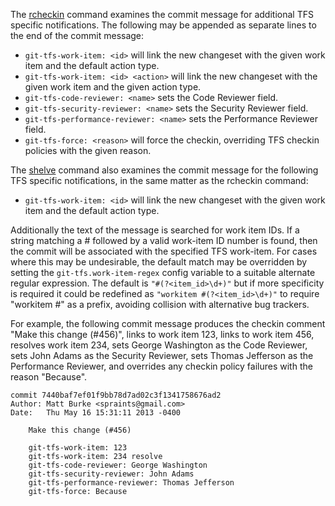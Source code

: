 The [rcheckin](commands/rcheckin.md) command examines the commit message for additional TFS specific
notifications. The following may be appended as separate lines to the end of the commit message:

* `git-tfs-work-item: <id>` will link the new changeset with the given work item and the default action type.
* `git-tfs-work-item: <id> <action>` will link the new changeset with the given work item and the given action type.
* `git-tfs-code-reviewer: <name>` sets the Code Reviewer field.
* `git-tfs-security-reviewer: <name>` sets the Security Reviewer field.
* `git-tfs-performance-reviewer: <name>` sets the Performance Reviewer field.
* `git-tfs-force: <reason>` will force the checkin, overriding TFS checkin policies with the given reason.

The [shelve](commands/shelve.md) command also examines the commit message for the following TFS specific notifications, in the same matter as the rcheckin command:

* `git-tfs-work-item: <id>` will link the new changeset with the given work item and the default action type.

Additionally the text of the message is searched for work item IDs. If a string matching a # followed
by a valid work-item ID number is found, then the commit will be associated with the specified TFS work-item.
For cases where this may be undesirable, the default match may be overridden by setting the
`git-tfs.work-item-regex` config variable to a suitable alternate regular expression.
The default is `"#(?<item_id>\d+)"` but if more specificity is required it could be redefined as
`"workitem #(?<item_id>\d+)"` to require "workitem #" as a prefix, avoiding collision with
alternative bug trackers.

For example, the following commit message
produces the checkin comment "Make this change (#456)",
links to work item 123,
links to work item 456,
resolves work item 234,
sets George Washington as the Code Reviewer,
sets John Adams as the Security Reviewer,
sets Thomas Jefferson as the Performance Reviewer,
and overrides any checkin policy failures with the reason "Because".

```
commit 7440baf7ef01f9bb78d7ad02c3f1341758676ad2
Author: Matt Burke <spraints@gmail.com>
Date:   Thu May 16 15:31:11 2013 -0400

    Make this change (#456)

    git-tfs-work-item: 123
    git-tfs-work-item: 234 resolve
    git-tfs-code-reviewer: George Washington
    git-tfs-security-reviewer: John Adams
    git-tfs-performance-reviewer: Thomas Jefferson
    git-tfs-force: Because
```

